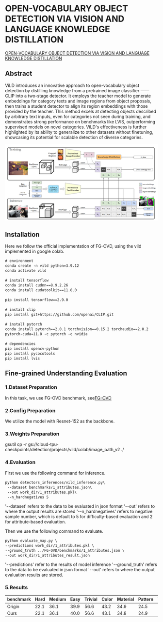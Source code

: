 # OPEN-VOCABULARY OBJECT DETECTION VIA VISION AND LANGUAGE KNOWLEDGE DISTILLATION

[OPEN-VOCABULARY OBJECT DETECTION VIA VISION AND LANGUAGE KNOWLEDGE DISTILLATION](https://arxiv.org/abs/2104.13921)

## Abstract

ViLD introduces an innovative approach to open-vocabulary object detection by distilling knowledge from a pretrained image classifier —— CLIP into a two-stage detector.   It employs the teacher model to generate embeddings for category texts and image regions from object proposals, then trains a student detector to align its region embeddings with those provided by the teacher.   This method excels at detecting objects described by arbitrary text inputs, even for categories not seen during training, and demonstrates strong performance on benchmarks like LVIS, outperforming supervised models on novel categories.   ViLD's effectiveness is further highlighted by its ability to generalize to other datasets without finetuning, showcasing its potential for scalable detection of diverse categories.

![vild-overview](https://github.com/better-chao/perceptual_abilities_evaluation/blob/main/images/vild-overview.png)

## Installation
Here we follow the official implementation of FG-OVD, using the vild implemented in google colab.

```
# environment
conda create -n vild python=3.9.12
conda activate vild

# install tensorflow
conda install cudnn==8.9.2.26
conda install cudatoolkit==11.8.0

pip install tensorflow==2.9.0

# install clip
pip install git+https://github.com/openai/CLIP.git

# install pytorch
conda install pytorch==2.0.1 torchvision==0.15.2 torchaudio==2.0.2 pytorch-cuda=11.8 -c pytorch -c nvidia

# dependencies
pip install opencv-python
pip install pycocotools
pip install lvis

```

## Fine-grained Understanding Evaluation

### 1.Dataset Preparation

In this task, we use FG-OVD benchmark, see[FG-OVD](https://github.com/better-chao/perceptual_abilities_evaluation/blob/main/datasets/FG-OVD/README.md)

### 2.Config Preparation

We utilize the model with Resnet-152 as the backbone.

### 3.Weights Preparation

gsutil cp -r gs://cloud-tpu-checkpoints/detection/projects/vild/colab/image_path_v2 ./

### 4.Evaluation

First we use the following command for inference.

```
python detectors_inferences/vild_inference.py\
 --dataset benchmarks/1_attributes.json\
 --out work_dir/1_attributes.pkl\
 --n_hardnegatives 5
```
'--dataset' refers to the data to be evaluated in json format
'--out' refers to where the output results are stored
'--n_hardnegatives' refers to negative sample number, which is default to 5 for difficulty-based evaluation and 2 for attribute-based evaluation.

Then we use the following command to evaluate.

```
python evaluate_map.py \
--predictions work_dir/1_attributes.pkl \
--ground_truth ../FG-OVD/benchmarks/1_attributes.json \
--out work_dir/1_attributes_result.json
```
'--predictions' refer to the results of model inference
'--ground_truth' refers to the data to be evaluated in json format
'--out' refers to where the output evaluation results are stored.

### 5.Results

| benchmark | Hard | Medium | Easy | Trivial | Color | Material | Pattern | Transp |
 |---|---|---|---|---|---|---|---|---|
| Origin | 22.1 | 36.1 | 39.9 | 56.6 | 43.2 | 34.9 | 24.5 | 30.1 |
| Ours | 22.1 | 36.1 | 40.0 | 56.6 | 43.1 | 34.8 | 24.9 | 30.6 |
